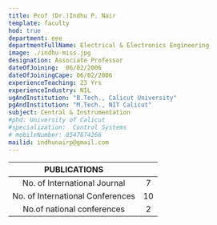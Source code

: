 ```yaml
---
title: Prof (Dr.)Indhu P. Nair
template: faculty
hod: true
department: eee
departmentFullName: Electrical & Electronics Engineering
image: ./indhu-miss.jpg
designation: Associate Professor
dateOfJoining: 	06/02/2006
dateOfJoiningCape: 06/02/2006
experienceTeaching: 23 Yrs
experienceIndustry: NIL
ugAndInstitution: "B.Tech., Calicut University"
pgAndInstitution: "M.Tech., NIT Calicut"
subject: Central & Instrumentation
#phd: University of Calicut
#specialization:  Control Systems
# mobileNumber: 8547674266
mailid: indhunairp@gmail.com
---
```

|           PUBLICATIONS           |     |
| :------------------------------: | :-: |
|   No. of International Journal   |  7  |
| No. of International Conferences |  10  |
|    No.of national conferences    |  2  |
